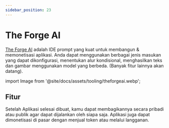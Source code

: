 ```yaml
---
sidebar_position: 23
---
```


# The Forge AI

[The Forge AI](https://theforgeai.com/) adalah IDE prompt yang kuat untuk membangun & memonetisasi aplikasi. Anda dapat menggunakan berbagai jenis masukan yang dapat dikonfigurasi, menentukan alur kondisional, menghasilkan teks dan gambar menggunakan model yang berbeda. (Banyak fitur lainnya akan datang).


import Image from '@site/docs/assets/tooling/theforgeai.webp';

<div style={{textAlign: 'center'}}>
  <LazyLoadImage src={Image} style={{width: "1200px"}} />
</div>

## Fitur

Setelah Aplikasi selesai dibuat, kamu dapat membagikannya secara pribadi atau publik agar dapat dijalankan oleh siapa saja. Aplikasi juga dapat dimonetisasi di pasar dengan menjual token atau melalui langganan.
